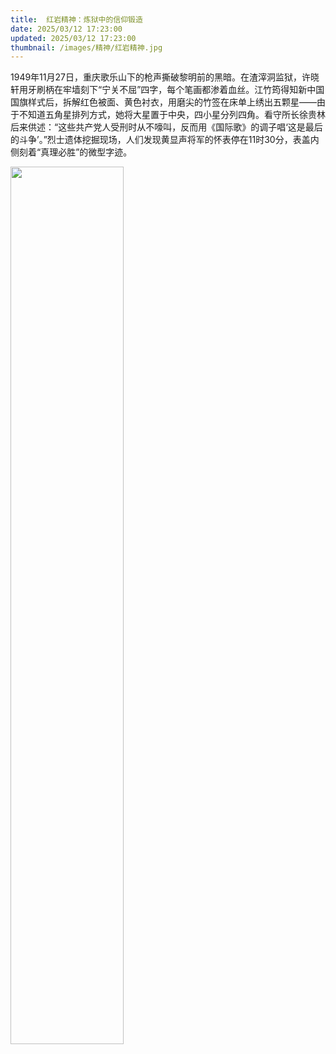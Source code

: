 ```yaml
---
title:  红岩精神：炼狱中的信仰锻造
date: 2025/03/12 17:23:00
updated: 2025/03/12 17:23:00
thumbnail: /images/精神/红岩精神.jpg
---
```


1949年11月27日，重庆歌乐山下的枪声撕破黎明前的黑暗。在渣滓洞监狱，许晓轩用牙刷柄在牢墙刻下“宁关不屈”四字，每个笔画都渗着血丝。江竹筠得知新中国国旗样式后，拆解红色被面、黄色衬衣，用磨尖的竹签在床单上绣出五颗星——由于不知道五角星排列方式，她将大星置于中央，四小星分列四角。看守所长徐贵林后来供述：“这些共产党人受刑时从不嚎叫，反而用《国际歌》的调子唱‘这是最后的斗争’。”烈士遗体挖掘现场，人们发现黄显声将军的怀表停在11时30分，表盖内侧刻着“真理必胜”的微型字迹。

<img src="/images/精神/红岩精神.jpg" height="60%" width="60%">
